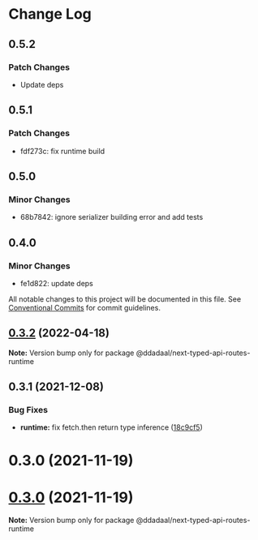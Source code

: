 # Change Log

## 0.5.2

### Patch Changes

- Update deps

## 0.5.1

### Patch Changes

- fdf273c: fix runtime build

## 0.5.0

### Minor Changes

- 68b7842: ignore serializer building error and add tests

## 0.4.0

### Minor Changes

- fe1d822: update deps

All notable changes to this project will be documented in this file.
See [Conventional Commits](https://conventionalcommits.org) for commit guidelines.

## [0.3.2](https://github.com/ddadaal/next-typed-api-routes/compare/@ddadaal/next-typed-api-routes-runtime@0.3.1...@ddadaal/next-typed-api-routes-runtime@0.3.2) (2022-04-18)

**Note:** Version bump only for package @ddadaal/next-typed-api-routes-runtime

## 0.3.1 (2021-12-08)

### Bug Fixes

- **runtime:** fix fetch.then return type inference ([18c9cf5](https://github.com/ddadaal/next-typed-api-routes/commit/18c9cf5d3995816ab9c8be4659bb54b8f4a10e49))

# 0.3.0 (2021-11-19)

# [0.3.0](https://github.com/ddadaal/next-typed-api-routes/compare/v0.2.12...v0.3.0) (2021-11-19)

**Note:** Version bump only for package @ddadaal/next-typed-api-routes-runtime
